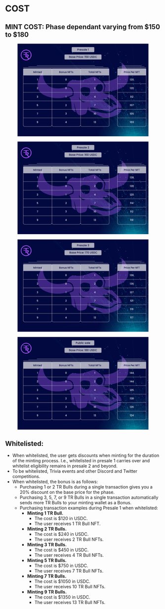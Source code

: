 # COST

## MINT COST:  Phase dependant varying from $150 to $180

<figure><img src="../../../.gitbook/assets/presale1.jpg" alt=""><figcaption></figcaption></figure>

<figure><img src="../../../.gitbook/assets/presale2.jpg" alt=""><figcaption></figcaption></figure>

<figure><img src="../../../.gitbook/assets/presale3.jpg" alt=""><figcaption></figcaption></figure>

<figure><img src="../../../.gitbook/assets/publicSale.jpg" alt=""><figcaption></figcaption></figure>



## Whitelisted:

* When whitelisted, the user gets discounts when minting for the duration of the minting process. I.e., whitelisted in presale 1 carries over and whitelist eligibility remains in presale 2 and beyond. &#x20;
* To be whitelisted, Trivia events and other Discord and Twitter competitions. &#x20;
* When whitelisted, the bonus is as follows:&#x20;
  * Purchasing 1 or 2 TR Bulls during a single transaction gives you a 20% discount on the base price for the phase.&#x20;
  * Purchasing 3, 5, 7, or 9 TR Bulls in a single transaction automatically sends more TR Bulls to your minting wallet as a Bonus.&#x20;
  * Purchasing transaction examples during Presale 1 when whitelisted:
    * **Minting 1 TR Bull.**&#x20;
      * The cost is $120 in USDC.&#x20;
      * The user receives 1 TR Bull NFT.
    * **Minting 2 TR Bulls.**
      * The cost is $240 in USDC.
      * &#x20;The user receives 2 TR Bull NFTs.
    * **Minting 3 TR Bulls.**
      * The cost is $450 in USDC.
      * &#x20;The user receives 4 TR Bull NFTs.
    * **Minting 5 TR Bulls.**
      * The cost is $750 in USDC.
      * &#x20;The user receives 7 TR Bull NFTs.
    * **Minting 7 TR Bulls.**
      * The cost is $1050 in USDC.
      * &#x20;The user receives 10 TR Bull NFTs.
    * **Minting 9 TR Bulls.**
      * The cost is $1350 in USDC.
      * &#x20;The user receives 13 TR Bull NFTs.



